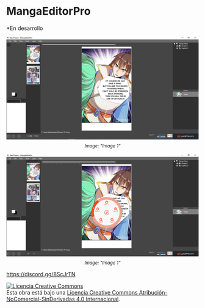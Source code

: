 # MangaEditorPro

*En desarrollo
<p align="center"><img src="/screenshots/img1.PNG" /><br/><sub><i>Image: "Image 1"</i></sub></p>
<p align="center"><img src="/screenshots/img2.PNG" /><br/><sub><i>Image: "Image 1"</i></sub></p>

https://discord.gg/8ScJrTN

<a rel="license" href="http://creativecommons.org/licenses/by-nc-nd/4.0/"><img alt="Licencia Creative Commons" style="border-width:0" src="https://i.creativecommons.org/l/by-nc-nd/4.0/88x31.png" /></a><br />Esta obra está bajo una <a rel="license" href="http://creativecommons.org/licenses/by-nc-nd/4.0/">Licencia Creative Commons Atribución-NoComercial-SinDerivadas 4.0 Internacional</a>.
